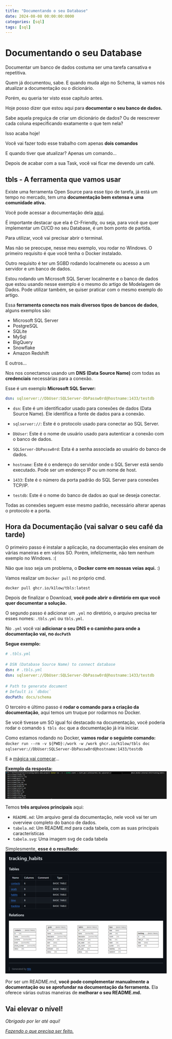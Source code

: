 ```yaml
---
title: "Documentando o seu Database"
date: 2024-08-08 00:00:00:0000
categories: [sql]
tags: [sql]
---
```


# Documentando o seu Database

Documentar um banco de dados costuma ser uma tarefa cansativa e repetitiva.

Quem já documentou, sabe. E quando muda algo no Schema, lá vamos nós atualizar a documentação ou o dicionário.

Porém, eu queria ter visto esse capítulo antes.

Hoje posso dizer que estou aqui para **documentar o seu banco de dados.**

Sabe aquela preguiça de criar um dicionário de dados? Ou de reescrever cada coluna especificando exatamente o que tem nela?

Isso acaba hoje!

Você vai fazer todo esse trabalho com apenas **dois comandos**

E quando tiver que atualizar? Apenas um comando...

Depois de acabar com a sua Task, você vai ficar me devendo um café.

## tbls - A ferramenta que vamos usar
Existe uma ferramenta Open Source para esse tipo de tarefa, já está um tempo no mercado, tem uma **documentação bem extensa e uma comunidade ativa.**

Você pode acessar a documentação dela [aqui](https://github.com/k1LoW/tbls?tab=readme-ov-file).

É importante destacar que ela é CI-Friendly, ou seja, para você que quer implementar um CI/CD no seu Database, é um bom ponto de partida.

Para utilizar, você vai precisar abrir o terminal.

Mas não se preocupe, nesse meu exemplo, vou rodar no Windows. O primeiro requisito é que você tenha o Docker instalado.

Outro requisito é ter um SGBD rodando localmenete ou acesso a um servidor e um banco de dados.

Estou rodando um Microsoft SQL Server localmente e o banco de dados que estou usando nesse exemplo é o mesmo do artigo de Modelagem de Dados. Pode utilizar também, se quiser praticar com o mesmo exemplo do artigo.

Essa **ferramenta conecta nos mais diversos tipos de bancos de dados**, alguns exemplos são:
- Microsoft SQL Server
- PostgreSQL
- SQLite
- MySql
- BigQuery
- Snowflake
- Amazon Redshift

E outros...

Nos nos conectamos usando um **DNS (Data Source Name)** com todas as **credenciais** necessárias para a conexão.

Esse é um exemplo **Microsoft SQL Server:**
```yml
dsn: sqlserver://DbUser:SQLServer-DbPassw0rd@hostname:1433/testdb
```

- `dsn`: Este é um identificador usado para conexões de dados (Data Source Name). Ele identifica a fonte de dados para a conexão.

- `sqlserver://`: Este é o protocolo usado para conectar ao SQL Server.

- `DbUser`: Este é o nome de usuário usado para autenticar a conexão com o banco de dados.

- `SQLServer-DbPassw0rd`: Esta é a senha associada ao usuário do banco de dados.

- `hostname`: Este é o endereço do servidor onde o SQL Server está sendo executado. Pode ser um endereço IP ou um nome de host.

- `1433`: Este é o número da porta padrão do SQL Server para conexões TCP/IP.

- `testdb`: Este é o nome do banco de dados ao qual se deseja conectar.

Todas as conexões seguem esse mesmo padrão, necessário alterar apenas o protocolo e a porta.

## Hora da Documentação (vai salvar o seu café da tarde)

O primeiro passo é instalar a aplicação, na documentação eles ensinam de várias maneiras e em vários SO. Porém, infelizmente, não tem nenhum exemplo no Windows. :(

Não que isso seja um problema, o **Docker corre em nossas veias aqui.** :)

Vamos realizar um `Docker pull` no próprio cmd. 
```docker
docker pull ghcr.io/k1low/tbls:latest
```

Depois de finalizar o Download, **você pode abrir o diretório em que você quer documentar a solução.**

O segundo passo é adicionar um `.yml` no diretório, o arquivo precisa ter esses nomes: `.tbls.yml` ou `tbls.yml`.

No `.yml` você vai **adicionar o seu DNS e o caminho para onde a documentação vai, no `docPath`**

**Segue exemplo:**
```yml
# .tbls.yml

# DSN (Database Source Name) to connect database
dsn: # .tbls.yml
dsn: sqlserver://DbUser:SQLServer-DbPassw0rd@hostname:1433/testdb

# Path to generate document
# Default is `dbdoc`
docPath: docs/schema
```

O terceiro e último passo é **rodar o comando para a criação da documentação**, aqui temos um truque por rodarmos no Docker.

Se você tivesse um SO igual foi destacado na documentação, você poderia rodar o comando `$ tbls doc` que a documentação já iria iniciar. 

Como estamos rodando no Docker, **vamos rodar o seguinte comando:** `docker run --rm -v ${PWD}:/work -w /work ghcr.io/k1low/tbls doc sqlserver://DbUser:SQLServer-DbPassw0rd@hostname:1433/testdb`

E a [mágica vai começar](https://www.youtube.com/watch?v=NAw7SqHnHLI)...

**Exemplo da resposta:**
![tbls_example](/assets/images/2024-08-08-doc-your-database/tbls_example.png)

Temos **três arquivos principais** aqui:
- `README.md`: Um arquivo geral da documentação, nele você vai ter um overview completo do banco de dados.
- `tabela.md`: Um README.md para cada tabela, com as suas principais características
- `tabela.svg`: Uma imagem svg de cada tabela

Simplesmente, **esse é o resultado**:
![tbls_readme](/assets/images/2024-08-08-doc-your-database/tbls_readme.png)

Por ser um README.md, **você pode complementar manualmente a documentação ou se aprofundar na documentação da ferramenta.** Ela oferece várias outras maneiras de **melhorar o seu README.md.**

Vai elevar o nível!
---

*Obrigado por ler até aqui!*

[*Fazendo o que precisa ser feito.*](https://linktr.ee/lorenzo_uriel)
